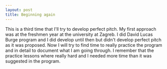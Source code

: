 ```yaml
---
layout: post
title: Beginning again
---
```


This is a third time that I'll try to develop perfect pitch. My first approach was at the freshmen year at the university at Zagreb. I did David Lucas Burge program and I did develop until then but didn't develop perfect pitch as it was proposed. Now I will try to find time to really practice the program and in detail to document what I am going through. I remember that the practice lessons where really hard and I needed more time than it was suggested in the program.
